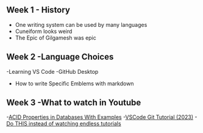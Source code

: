 ## Week 1 - History
- One writing system can be used by many languages
- Cuneiform looks weird
- The Epic of Gilgamesh was epic
## Week 2 -Language Choices 
-Learning VS Code
-GitHub Desktop
- How to write Specific Emblems with markdown
## Week 3 -What to watch in Youtube
-[ACID Properties in Databases With Examples](https://www.youtube.com/watch?v=GAe5oB742dw)
-[VSCode Git Tutorial (2023)](https://www.youtube.com/watch?v=WAqWUfGIQYI)
-[Do THIS instead of watching endless tutorials ](https://www.youtube.com/watch?v=ITwW825L4zg)
